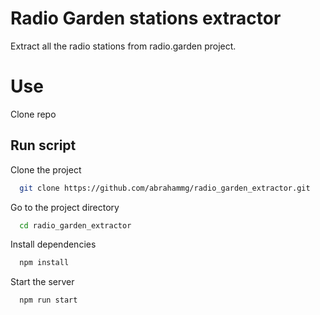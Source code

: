 # Radio Garden stations extractor
Extract all the radio stations from radio.garden project.

# Use
Clone repo


## Run script

Clone the project

```bash
  git clone https://github.com/abrahammg/radio_garden_extractor.git
```

Go to the project directory

```bash
  cd radio_garden_extractor
```

Install dependencies

```bash
  npm install
```

Start the server

```bash
  npm run start
```

